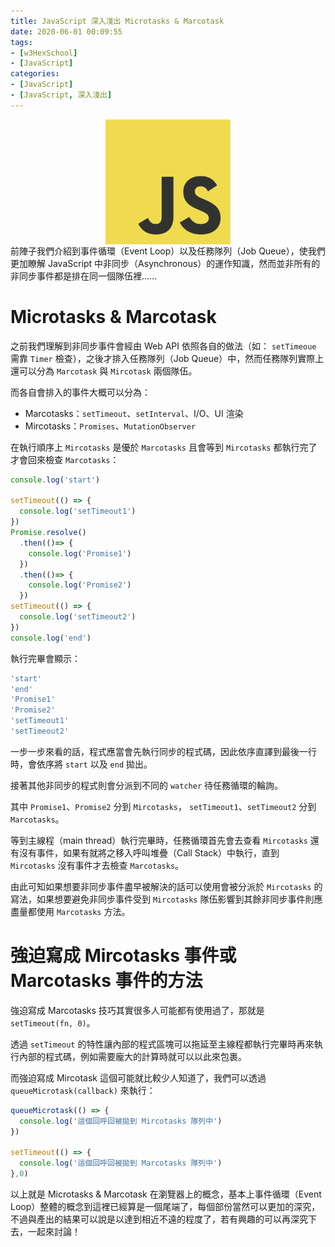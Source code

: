 ```yaml
---
title: JavaScript 深入淺出 Microtasks & Marcotask
date: 2020-06-01 00:09:55
tags:
- [w3HexSchool]
- [JavaScript]
categories: 
- [JavaScript]
- [JavaScript, 深入淺出]
---
```


<div style="display:flex;justify-content:center;">
  <img style="object-fit:cover;" src='/images/JavaScript/JavaScript-logo.png' width='200px' height='200px' />
</div>
前陣子我們介紹到事件循環（Event Loop）以及任務隊列（Job Queue），使我們更加瞭解 JavaScript 中非同步（Asynchronous）的運作知識，然而並非所有的非同步事件都是排在同一個隊伍裡……

<!-- more -->

# Microtasks & Marcotask
之前我們理解到非同步事件會經由 Web API 依照各自的做法（如： `setTimeoue` 需靠 `Timer` 檢查），之後才排入任務隊列（Job Queue）中，然而任務隊列實際上還可以分為 `Marcotask` 與 `Mircotask` 兩個隊伍。

而各自會排入的事件大概可以分為：
- Marcotasks：`setTimeout`、`setInterval`、I/O、UI 渲染
- Mircotasks：`Promises`、`MutationObserver`

在執行順序上 `Mircotasks` 是優於 `Marcotasks` 且會等到 `Mircotasks` 都執行完了才會回來檢查 `Marcotasks`：

```js
console.log('start')

setTimeout(() => {
  console.log('setTimeout1')
})
Promise.resolve()
  .then(()=> {
    console.log('Promise1')
  })
  .then(()=> {
    console.log('Promise2')
  })
setTimeout(() => {
  console.log('setTimeout2')
})
console.log('end')
```

執行完畢會顯示：
```js
'start'
'end'
'Promise1'
'Promise2'
'setTimeout1'
'setTimeout2'
```

一步一步來看的話，程式應當會先執行同步的程式碼，因此依序直譯到最後一行時，會依序將 `start` 以及 `end` 拋出。

接著其他非同步的程式則會分派到不同的 `watcher` 待任務循環的輪詢。

其中 `Promise1`、`Promise2` 分到 `Mircotasks`， `setTimeout1`、`setTimeout2` 分到 `Marcotasks`。

等到主線程（main thread）執行完畢時，任務循環首先會去查看 `Mircotasks` 還有沒有事件，如果有就將之移入呼叫堆疊（Call Stack）中執行，直到 `Mircotasks` 沒有事件才去檢查 `Marcotasks`。

由此可知如果想要非同步事件盡早被解決的話可以使用會被分派於 `Mircotasks` 的寫法，如果想要避免非同步事件受到 `Mircotasks` 隊伍影響到其餘非同步事件則應盡量都使用 `Marcotasks` 方法。

# 強迫寫成 Mircotasks 事件或 Marcotasks 事件的方法
強迫寫成 Marcotasks 技巧其實很多人可能都有使用過了，那就是 `setTimeout(fn, 0)`。

透過 `setTimeout` 的特性讓內部的程式區塊可以拖延至主線程都執行完畢時再來執行內部的程式碼，例如需要龐大的計算時就可以以此來包裹。

而強迫寫成 Mircotask 這個可能就比較少人知道了，我們可以透過 `queueMicrotask(callback)` 來執行：

```js
queueMicrotask(() => {
  console.log('這個回呼回被拋到 Mircotasks 隊列中')
})

setTimeout(() => {
  console.log('這個回呼回被拋到 Marcotasks 隊列中')
},0)
```

以上就是 Microtasks & Marcotask 在瀏覽器上的概念，基本上事件循環（Event Loop）整體的概念到這裡已經算是一個尾端了，每個部份當然可以更加的深究，不過與產出的結果可以說是以達到相近不遠的程度了，若有興趣的可以再深究下去，一起來討論！